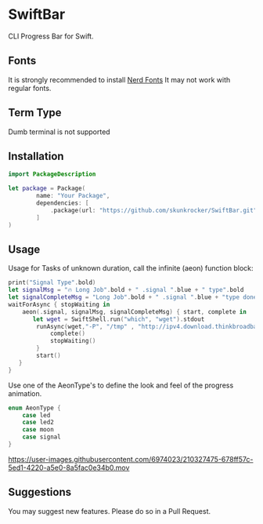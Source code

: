 # SwiftBar

CLI Progress Bar for Swift.
## Fonts
It is strongly recommended to install [Nerd Fonts](https://www.nerdfonts.com)
It may not work with regular fonts.
## Term Type
Dumb terminal is not supported

## Installation
```swift
import PackageDescription

let package = Package(
        name: "Your Package",
        dependencies: [
            .package(url: "https://github.com/skunkrocker/SwiftBar.git", from: "1.0.1")
        ]
)
```

## Usage
Usage for Tasks of unknown duration, call the infinite (aeon) function block: 

```swift
print("Signal Type".bold)
let signalMsg = "🔥 Long Job".bold + " .signal ".blue + " type".bold
let signalCompleteMsg = "Long Job".bold + " .signal ".blue + "type done".bold
waitForAsync { stopWaiting in
    aeon(.signal, signalMsg, signalCompleteMsg) { start, complete in
       let wget = SwiftShell.run("which", "wget").stdout
        runAsync(wget,"-P", "/tmp" , "http://ipv4.download.thinkbroadband.com/20MB.zip").onCompletion { command in
            complete()
            stopWaiting()
        }
        start()
   }
}
```

Use one of the AeonType's to define the look and feel of the progress animation.
```swift
enum AeonType {
    case led
    case led2
    case moon
    case signal
}
```



https://user-images.githubusercontent.com/6974023/210327475-678ff57c-5ed1-4220-a5e0-8a5fac0e34b0.mov

## Suggestions
You may suggest new features.
Please do so in a Pull Request.
